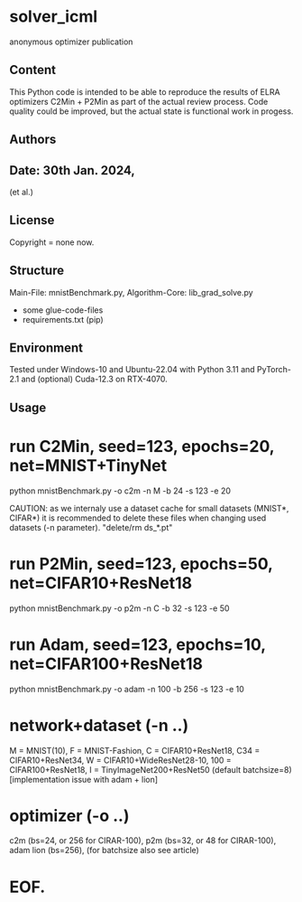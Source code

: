 # solver_icml
anonymous optimizer publication

## Content
This Python code is intended to be able to reproduce the results of ELRA optimizers C2Min + P2Min as part of the actual review process. Code quality could be improved, but the actual state is functional work in progess.

## Authors
Date: 30th Jan. 2024, 
--------
(et al.)

## License
Copyright = none now.

## Structure
Main-File: mnistBenchmark.py, 
Algorithm-Core: lib_grad_solve.py
+ some glue-code-files
+ requirements.txt (pip)

## Environment
Tested under Windows-10 and Ubuntu-22.04 with Python 3.11 and PyTorch-2.1 and (optional) Cuda-12.3 on RTX-4070.

## Usage
# run C2Min, seed=123, epochs=20, net=MNIST+TinyNet
python mnistBenchmark.py -o c2m -n M -b 24 -s 123 -e 20

CAUTION: as we internaly use a dataset cache for small datasets (MNIST*, CIFAR*) it is recommended to delete these files when changing used datasets (-n parameter).
"delete/rm ds_*.pt"

# run P2Min, seed=123, epochs=50, net=CIFAR10+ResNet18
python mnistBenchmark.py -o p2m -n C -b 32 -s 123 -e 50

# run Adam, seed=123, epochs=10, net=CIFAR100+ResNet18
python mnistBenchmark.py -o adam -n 100 -b 256 -s 123 -e 10

# network+dataset (-n ..)
M = MNIST(10), 
F = MNIST-Fashion, 
C = CIFAR10+ResNet18, 
C34 = CIFAR10+ResNet34, 
W = CIFAR10+WideResNet28-10, 
100 = CIFAR100+ResNet18, 
I = TinyImageNet200+ResNet50 (default batchsize=8) [implementation issue with adam + lion]

# optimizer (-o ..)
c2m (bs=24, or 256 for CIRAR-100),
p2m (bs=32, or 48 for CIRAR-100),
adam lion (bs=256),
(for batchsize also see article)

# EOF.
